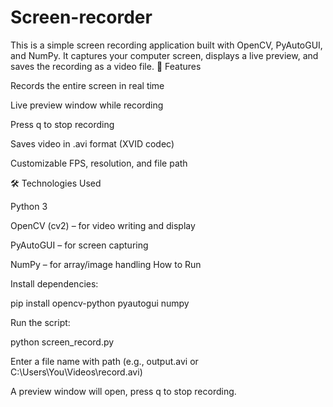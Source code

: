 # Screen-recorder
This is a simple screen recording application built with OpenCV, PyAutoGUI, and NumPy. It captures your computer screen, displays a live preview, and saves the recording as a video file.
🚀 Features

Records the entire screen in real time

Live preview window while recording

Press q to stop recording

Saves video in .avi format (XVID codec)

Customizable FPS, resolution, and file path

🛠️ Technologies Used

Python 3

OpenCV (cv2)
 – for video writing and display

PyAutoGUI
 – for screen capturing

NumPy
 – for array/image handling
 How to Run

Install dependencies:

pip install opencv-python pyautogui numpy


Run the script:

python screen_record.py


Enter a file name with path (e.g., output.avi or C:\Users\You\Videos\record.avi)

A preview window will open, press q to stop recording.
